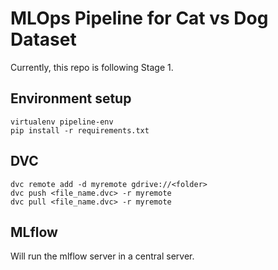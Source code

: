 # MLOps Pipeline for Cat vs Dog Dataset

Currently, this repo is following Stage 1.

## Environment setup
```
virtualenv pipeline-env
pip install -r requirements.txt
```

## DVC 
```
dvc remote add -d myremote gdrive://<folder>
dvc push <file_name.dvc> -r myremote
dvc pull <file_name.dvc> -r myremote
```

## MLflow
Will run the mlflow server in a central server.
